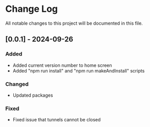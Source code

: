 # Change Log
All notable changes to this project will be documented in this file.

 
## [0.0.1] - 2024-09-26
 
### Added

- Added current version number to home screen
- Added "npm run install" and "npm run makeAndInstall" scripts
   
### Changed

- Updated packages
 
### Fixed
 
- Fixed issue that tunnels cannot be closed